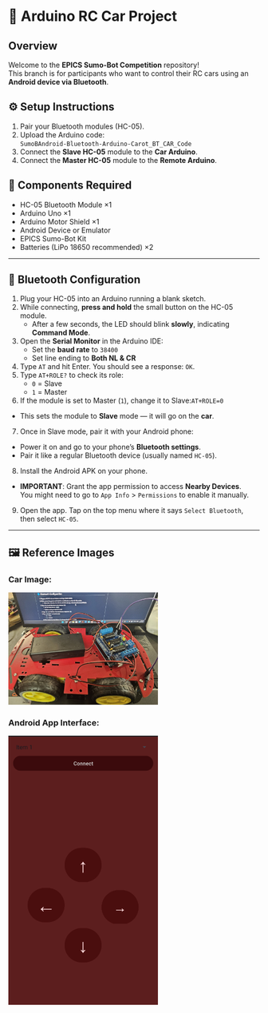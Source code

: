 # 🚗 Arduino RC Car Project  

## Overview  
Welcome to the **EPICS Sumo-Bot Competition** repository!  
This branch is for participants who want to control their RC cars using an **Android device via Bluetooth**.

## ⚙️ Setup Instructions  
1. Pair your Bluetooth modules (HC-05).  
2. Upload the Arduino code:  
   `SumoBAndroid-Bluetooth-Arduino-Carot_BT_CAR_Code`  
3. Connect the **Slave HC-05** module to the **Car Arduino**.  
4. Connect the **Master HC-05** module to the **Remote Arduino**.  

## 🧰 Components Required  
- HC-05 Bluetooth Module ×1  
- Arduino Uno ×1  
- Arduino Motor Shield ×1  
- Android Device or Emulator  
- EPICS Sumo-Bot Kit  
- Batteries (LiPo 18650 recommended) ×2  

---

## 🔵 Bluetooth Configuration  

1. Plug your HC-05 into an Arduino running a blank sketch.  
2. While connecting, **press and hold** the small button on the HC-05 module.  
   - After a few seconds, the LED should blink **slowly**, indicating **Command Mode**.  
3. Open the **Serial Monitor** in the Arduino IDE:  
   - Set the **baud rate** to `38400`  
   - Set line ending to **Both NL & CR**  
4. Type `AT` and hit Enter. You should see a response: `OK`.  
5. Type `AT+ROLE?` to check its role:  
   - `0` = Slave  
   - `1` = Master  
6. If the module is set to Master (`1`), change it to Slave:`AT+ROLE=0`
- This sets the module to **Slave** mode — it will go on the **car**.
7. Once in Slave mode, pair it with your Android phone:  
- Power it on and go to your phone’s **Bluetooth settings**.  
- Pair it like a regular Bluetooth device (usually named `HC-05`).  
8. Install the Android APK on your phone.  
- **IMPORTANT**: Grant the app permission to access **Nearby Devices**.  
  You might need to go to `App Info` > `Permissions` to enable it manually.
9. Open the app. Tap on the top menu where it says `Select Bluetooth`, then select `HC-05`.

---

## 🖼️ Reference Images  

### Car Image: 
<img src="Readme%20Files/Arduino-Car.jpg" alt="Car Setup" width="300"/>

### Android App Interface:   
<img src="Readme%20Files/App_Screenshot.png" alt="App Interface:" width="300"/>


